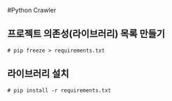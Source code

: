 #Python Crawler

## 프로젝트 의존성(라이브러리) 목록 만들기
```shell
# pip freeze > requirements.txt
```

## 라이브러리 설치
```shell
# pip install -r requirements.txt
```
